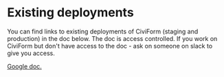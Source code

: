 # Existing deployments

You can find links to existing deployments of CiviForm (staging and production) in the doc below. The doc is access controlled. If you work on CiviForm but don't have access to the doc - ask on someone on slack to give you access.

[Google doc.](https://docs.google.com/document/d/10jys0SM0hfDvmvqpbgL-Qlmp-RSSHTa0Pukyq60Dygs/edit#)

